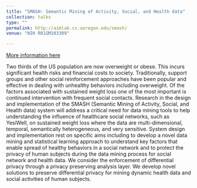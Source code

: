 ```yaml
---
title: "SMASH: Semantic Mining of Activity, Social, and Health data"
collection: talks
type: ""
permalink: http://aimlab.cs.uoregon.edu/smash/
venue: "NIH R01GM103309"

---
```


[More information here](http://aimlab.cs.uoregon.edu/smash/)

Two thirds of the US population are now overweight or obese. This incurs significant health risks and financial costs to society. Traditionally, support groups and other social reinforcement approaches have been popular and effective in dealing with unhealthy behaviors including overweight. Of the factors associated with sustained weight loss one of the most important is continued intervention with frequent social contacts. Research in the design and implementation of the SMASH (Semantic Mining of Activity, Social, and Health data) system will address a critical need for data mining tools to help understanding the influence of healthcare social networks, such as YesiWell, on sustained weight loss where the data are multi-dimensional, temporal, semantically heterogeneous, and very sensitive.
System design and implementation rest on specific aims including to develop a novel data mining and statistical learning approach to understand key factors that enable spread of healthy behaviors in a social network and to protect the privacy of human subjects during the data mining process for social network and health data. We consider the enforcement of differential privacy through a privacy preserving analysis layer. We develop novel solutions to preserve differential privacy for mining dynamic health data and social activities of human subjects.
